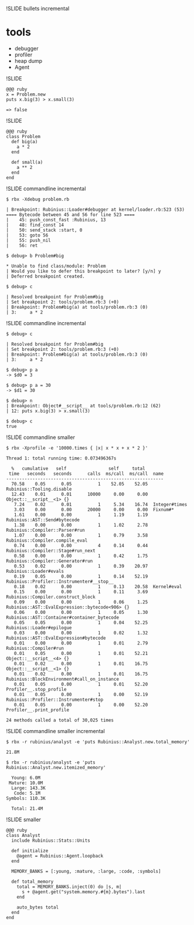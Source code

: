 !SLIDE bullets incremental

# tools #

* debugger
* profiler
* heap dump
* Agent


!SLIDE

    @@@ ruby
    x = Problem.new
    puts x.big(3) > x.small(3)

    => false

!SLIDE

    @@@ ruby
    class Problem
      def big(a)
        a * 2
      end

      def small(a)
        a ** 2
      end
    end


!SLIDE commandline incremental

    $ rbx -Xdebug problem.rb

    | Breakpoint: Rubinius::Loader#debugger at kernel/loader.rb:523 (53)
    ==== Bytecode between 45 and 56 for line 523 ====
    |    45: push_const_fast :Rubinius, 13
    |    48: find_const 14
    |    50: send_stack :start, 0
    |    53: goto 56
    |    55: push_nil
    |    56: ret

    $ debug> b Problem#big

    * Unable to find class/module: Problem
    | Would you like to defer this breakpoint to later? [y/n] y
    | Deferred breakpoint created.

    $ debug> c

    | Resolved breakpoint for Problem#big
    | Set breakpoint 2: tools/problem.rb:3 (+0)
    | Breakpoint: Problem#big(a) at tools/problem.rb:3 (0)
    | 3:     a * 2

!SLIDE commandline incremental

    $ debug> c

    | Resolved breakpoint for Problem#big
    | Set breakpoint 2: tools/problem.rb:3 (+0)
    | Breakpoint: Problem#big(a) at tools/problem.rb:3 (0)
    | 3:     a * 2

    $ debug> p a
    -> $d0 = 3

    $ debug> p a = 30
    -> $d1 = 30

    $ debug> n
    | Breakpoint: Object#__script__ at tools/problem.rb:12 (62)
    | 12: puts x.big(3) > x.small(3)

    $ debug> c
    true

!SLIDE commandline smaller

    $ rbx -Xprofile -e '10000.times { |x| x * x + x * 2 }'

    Thread 1: total running time: 0.073496367s

      %   cumulative   self                self     total
     time   seconds   seconds      calls  ms/call  ms/call  name
    ------------------------------------------------------------
      70.58    0.05      0.05          1    52.05    52.05  Rubinius::Tooling.disable
      12.43    0.01      0.01      10000     0.00     0.00  Object::__script__<1> {}
       7.24    0.02      0.01          1     5.34    16.74  Integer#times
       3.03    0.00      0.00      20000     0.00     0.00  Fixnum#*
       1.61    0.00      0.00          1     1.19     1.19  Rubinius::AST::Send#bytecode
       1.38    0.00      0.00          1     1.02     2.78  Rubinius::Compiler::Parser#run
       1.07    0.00      0.00          1     0.79     3.58  Rubinius::Compiler.compile_eval
       0.74    0.00      0.00          4     0.14     0.44  Rubinius::Compiler::Stage#run_next
       0.58    0.00      0.00          1     0.42     1.75  Rubinius::Compiler::Generator#run
       0.53    0.02      0.00          1     0.39    20.97  Rubinius::Loader#evals
       0.19    0.05      0.00          1     0.14    52.19  Rubinius::Profiler::Instrumenter#__stop__
       0.18    0.02      0.00          1     0.13    20.58  Kernel#eval
       0.15    0.00      0.00          1     0.11     3.69  Rubinius::Compiler.construct_block
       0.09    0.00      0.00          1     0.06     1.25  Rubinius::AST::EvalExpression::bytecode<906> {}
       0.06    0.00      0.00          1     0.05     1.30  Rubinius::AST::Container#container_bytecode
       0.05    0.05      0.00          1     0.04    52.25  Rubinius::Loader#epilogue
       0.03    0.00      0.00          1     0.02     1.32  Rubinius::AST::EvalExpression#bytecode
       0.01    0.00      0.00          1     0.01     2.79  Rubinius::Compiler#run
       0.01    0.05      0.00          1     0.01    52.21  Object::__script__<4> {}
       0.01    0.02      0.00          1     0.01    16.75  Object::__script__<1> {}
       0.01    0.02      0.00          1     0.01    16.75  Rubinius::BlockEnvironment#call_on_instance
       0.01    0.05      0.00          1     0.01    52.20  Profiler__.stop_profile
       0.01    0.05      0.00          1     0.00    52.19  Rubinius::Profiler::Instrumenter#stop
       0.01    0.05      0.00          1     0.00    52.20  Profiler__.print_profile

    24 methods called a total of 30,025 times

!SLIDE commandline smaller incremental

    $ rbx -r rubinius/analyst -e 'puts Rubinius::Analyst.new.total_memory'

    21.8M

    $ rbx -r rubinius/analyst -e 'puts Rubinius::Analyst.new.itemized_memory'

      Young: 6.0M
     Mature: 10.0M
      Large: 143.3K
       Code: 5.1M
    Symbols: 110.3K

      Total: 21.4M

!SLIDE smaller

    @@@ ruby
    class Analyst
      include Rubinius::Stats::Units

      def initialize
        @agent = Rubinius::Agent.loopback
      end

      MEMORY_BANKS = [:young, :mature, :large, :code, :symbols]

      def total_memory
        total = MEMORY_BANKS.inject(0) do |s, m|
          s + @agent.get("system.memory.#{m}.bytes").last
        end

        auto_bytes total
      end
    end
